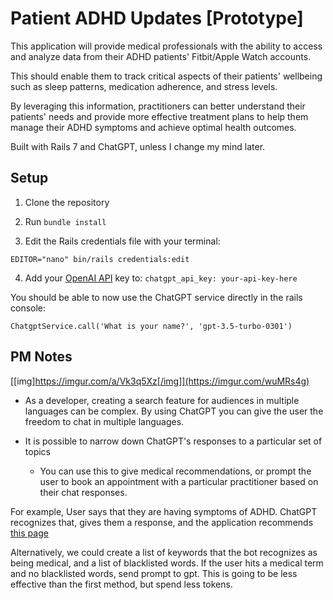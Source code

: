 # Patient ADHD Updates [Prototype]

This application will provide medical professionals with the ability to access and analyze data from their ADHD patients' Fitbit/Apple Watch accounts.

This should enable them to track critical aspects of their patients' wellbeing such as sleep patterns, medication adherence, and stress levels.

By leveraging this information, practitioners can better understand their patients' needs and provide more effective treatment plans to help them manage their ADHD symptoms and achieve optimal health outcomes.

Built with Rails 7 and ChatGPT, unless I change my mind later.

## Setup

1. Clone the repository

2. Run `bundle install`

3. Edit the Rails credentials file with your terminal:

`EDITOR="nano" bin/rails credentials:edit`

4. Add your [OpenAI API](https://platform.openai.com/account/api-keys) key to:
`chatgpt_api_key: your-api-key-here`

You should be able to now use the ChatGPT service directly in the rails console:

`ChatgptService.call('What is your name?', 'gpt-3.5-turbo-0301')`

## PM Notes

[[img]https://imgur.com/a/Vk3q5Xz[/img]](https://imgur.com/wuMRs4g)

- As a developer, creating a search feature for audiences in multiple languages can be complex. By using ChatGPT you can give the user the freedom to chat in multiple languages.

- It is possible to narrow down ChatGPT's responses to a particular set of topics
  - You can use this to give medical recommendations, or prompt the user to book an appointment with a particular practitioner based on their chat responses.

For example, User says that they are having symptoms of ADHD. ChatGPT recognizes that, gives them a response, and the application recommends [this page](https://www.circlemedical.com/what-we-treat/adhd?)

Alternatively, we could create a list of keywords that the bot recognizes as being medical, and a list of blacklisted words. If the user hits a medical term and no blacklisted words, send prompt to gpt. This is going to be less effective than the first method, but spend less tokens.
